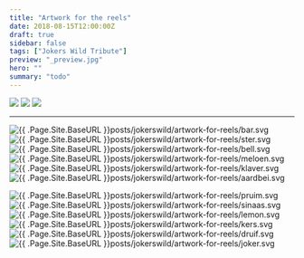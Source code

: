 ```yaml
---
title: "Artwork for the reels"
date: 2018-08-15T12:00:00Z
draft: true
sidebar: false
tags: ["Jokers Wild Tribute"]
preview: "_preview.jpg"
hero: ""
summary: "todo"
---
```


![](print.jpg)
![](reel.jpg)
![](reels.jpg)

----

![{{ .Page.Site.BaseURL }}posts/jokerswild/artwork-for-reels/bar.svg](bar.svg|medium)
![{{ .Page.Site.BaseURL }}posts/jokerswild/artwork-for-reels/ster.svg](ster.svg|medium)
![{{ .Page.Site.BaseURL }}posts/jokerswild/artwork-for-reels/bell.svg](bell.svg|medium)
![{{ .Page.Site.BaseURL }}posts/jokerswild/artwork-for-reels/meloen.svg](meloen.svg|medium)
![{{ .Page.Site.BaseURL }}posts/jokerswild/artwork-for-reels/klaver.svg](klaver.svg|medium)
![{{ .Page.Site.BaseURL }}posts/jokerswild/artwork-for-reels/aardbei.svg](aardbei.svg|medium)

![{{ .Page.Site.BaseURL }}posts/jokerswild/artwork-for-reels/pruim.svg](pruim.svg|medium)
![{{ .Page.Site.BaseURL }}posts/jokerswild/artwork-for-reels/sinaas.svg](sinaas.svg|medium)
![{{ .Page.Site.BaseURL }}posts/jokerswild/artwork-for-reels/lemon.svg](lemon.svg|medium)
![{{ .Page.Site.BaseURL }}posts/jokerswild/artwork-for-reels/kers.svg](kers.svg|medium)
![{{ .Page.Site.BaseURL }}posts/jokerswild/artwork-for-reels/druif.svg](druif.svg|medium)
![{{ .Page.Site.BaseURL }}posts/jokerswild/artwork-for-reels/joker.svg](joker.svg|medium)

